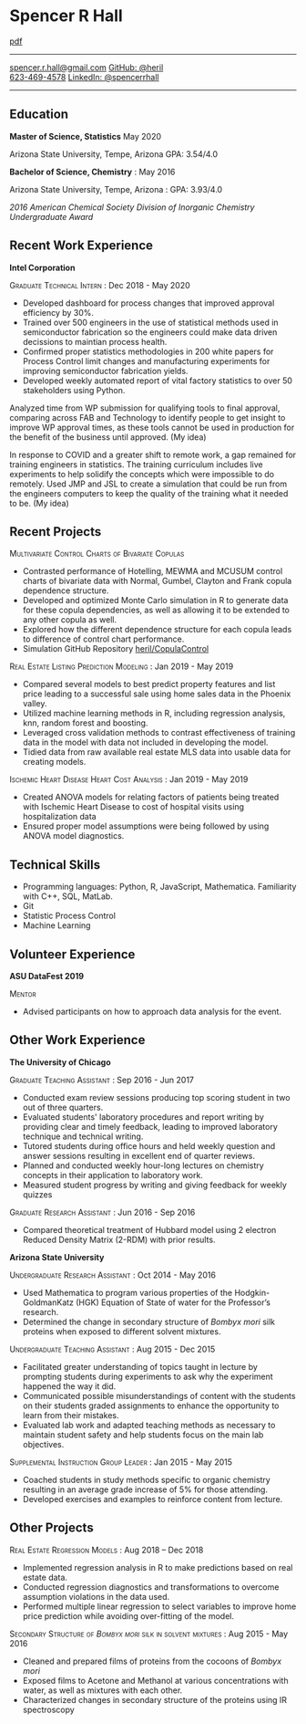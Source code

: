 # Spencer R Hall

[pdf](./resume.pdf) 
-----------------------------------------------------------   ---------------------------------------------------------------------
[spencer.r.hall@gmail.com](mailto:spencer.r.hall@gmail.com)                             [GitHub: \@heril](https://github.com/heril)             
[623-469-4578](tel:623-469-4578)                              [LinkedIn: \@spencerrhall](https://www.linkedin.com/in/spencerrhall/)
-----------------------------------------------------------   ---------------------------------------------------------------------

## **Education**

**Master of Science, Statistics** May 2020

Arizona State University, Tempe, Arizona GPA: 3.54/4.0


**Bachelor of Science, Chemistry**
:	May 2016

Arizona State University, Tempe, Arizona
:	GPA: 3.93/4.0

*2016 American Chemical Society Division of Inorganic Chemistry Undergraduate Award*

## **Recent Work Experience**

**Intel Corporation**

<span style="font-variant:small-caps;">Graduate Technical Intern</span>
:	Dec 2018 - May 2020

* Developed dashboard for process changes that improved approval efficiency by 30%.
* Trained over 500 engineers in the use of statistical methods used in semiconductor fabrication so the engineers could make data driven decissions to maintian process health.
* Confirmed proper statistics methodologies in 200 white papers for Process Control limit changes and manufacturing experiments for improving semiconductor fabrication yields.
* Developed weekly automated report of vital factory statistics to over 50 stakeholders using Python.

Analyzed time from WP submission for qualifying tools to final approval, comparing across FAB and Technology to identify people to get insight to improve WP approval times, as these tools cannot be used in production for the benefit of the business until approved. (My idea)

In response to COVID and a greater shift to remote work, a gap remained for training engineers in statistics. The training curriculum includes live experiments to help solidify the concepts which were impossible to do remotely. Used JMP and JSL to create a simulation that could be run from the engineers computers to keep the quality of the training what it needed to be. (My idea)

## **Recent Projects**

<span style="font-variant:small-caps;">Multivariate Control Charts of Bivariate Copulas</span>

* Contrasted performance of Hotelling, MEWMA and MCUSUM control charts of bivariate data with Normal, Gumbel, Clayton and Frank copula dependence structure.
* Developed and optimized Monte Carlo simulation in R to generate data for these copula dependencies, as well as allowing it to be extended to any other copula as well.
* Explored how the different dependence structure for each copula leads to difference of control chart performance.
* Simulation GitHub Repository [heril/CopulaControl](https://github.com/heril/CopulaControl)

<span style="font-variant:small-caps;">Real Estate Listing Prediction Modeling</span>
:   Jan 2019 - May 2019

* Compared several models to best predict property features and list price leading to a successful sale using home sales data in the Phoenix valley.
* Utilized machine learning methods in R, including regression analysis, knn, random forest and boosting.
* Leveraged cross validation methods to contrast effectiveness of training data in the model with data not included in developing the model.
* Tidied data from raw available real estate MLS data into usable data for creating models.

<span style="font-variant:small-caps;">Ischemic Heart Disease Heart Cost Analysis</span>
:   Jan 2019 - May 2019 

* Created ANOVA models for relating factors of patients being treated with Ischemic Heart Disease to cost of hospital visits using hospitalization data
* Ensured proper model assumptions were being followed by using ANOVA model diagnostics.

## Technical Skills

* Programming languages: Python, R, JavaScript, Mathematica. Familiarity with C++, SQL, MatLab.
* Git
* Statistic Process Control
* Machine Learning

## Volunteer Experience

**ASU DataFest 2019**

<span style="font-variant:small-caps;">Mentor</span>

* Advised participants on how to approach data analysis for the event.

## **Other Work Experience**

**The University of Chicago**

<span style="font-variant:small-caps;">Graduate Teaching Assistant</span>
:	Sep 2016 - Jun 2017

* Conducted exam review sessions producing top scoring student in two out of three quarters. 
* Evaluated students' laboratory procedures and report writing by providing clear and timely feedback, leading to improved laboratory technique and technical writing. 
* Tutored students during office hours and held weekly question and answer sessions resulting in excellent end of quarter reviews. 
* Planned and conducted weekly hour-long lectures on chemistry concepts in their application to laboratory work.
* Measured student progress by writing and giving feedback for weekly quizzes

<span style="font-variant:small-caps;">Graduate Research Assistant</span>
:	Jun 2016 - Sep 2016

* Compared theoretical treatment of Hubbard model using 2 electron Reduced Density Matrix (2-RDM) with prior results.

**Arizona State University**

<span style="font-variant:small-caps;">Undergraduate Research Assistant</span>
:	Oct 2014 - May 2016

* Used Mathematica to program various properties of the Hodgkin-GoldmanKatz (HGK) Equation of 	State of water for the Professor’s research.
* Determined the change in secondary structure of *Bombyx mori* silk proteins when exposed to different solvent mixtures.

<span style="font-variant:small-caps;">Undergraduate Teaching Assistant</span>
:	Aug 2015 - Dec 2015

* Facilitated greater understanding of topics taught in lecture by prompting students during experiments to ask why the experiment happened the way it did.
* Communicated possible misunderstandings of content with the students on their students graded assignments to enhance the opportunity to learn from their mistakes.
* Evaluated lab work and adapted teaching methods as necessary to maintain student safety and help students focus on the main lab objectives.

<span style="font-variant:small-caps;">Supplemental Instruction Group Leader</span>
:	Jan 2015 - May 2015

* Coached students in study methods specific to organic chemistry resulting in an average grade increase of 5% for those attending.
* Developed exercises and examples to reinforce content from lecture.

## Other Projects

<span style="font-variant:small-caps;">Real Estate Regression Models</span>
:   Aug 2018 – Dec 2018

* Implemented regression analysis in R to make predictions based on real estate data.
* Conducted regression diagnostics and transformations to overcome assumption violations in the data used.
* Performed multiple linear regression to select variables to improve home price prediction while avoiding over-fitting of the model.

<span style="font-variant:small-caps;">Secondary Structure of *Bombyx mori* silk in solvent mixtures</span>
:   Aug 2015 - May 2016

* Cleaned and prepared films of proteins from the cocoons of *Bombyx mori*
* Exposed films to Acetone and Methanol at various concentrations with water, as well as mixtures with each other. 
* Characterized changes in secondary structure of the proteins using IR spectroscopy

